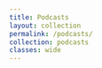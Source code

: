 ```yaml
---
title: Podcasts
layout: collection
permalink: /podcasts/
collection: podcasts
classes: wide
---
```

